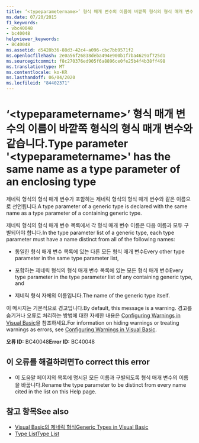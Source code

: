 ```yaml
---
title: ‘<typeparametername>’ 형식 매개 변수의 이름이 바깥쪽 형식의 형식 매개 변수와 같습니다.
ms.date: 07/20/2015
f1_keywords:
- vbc40048
- bc40048
helpviewer_keywords:
- BC40048
ms.assetid: d5428b36-88d3-42c4-a096-cbc7bb9571f2
ms.openlocfilehash: 2e0a56f26838deba494e900b1f7ba4629af725d1
ms.sourcegitcommit: f8c270376ed905f6a8896ce0fe25b4f4b38ff498
ms.translationtype: MT
ms.contentlocale: ko-KR
ms.lasthandoff: 06/04/2020
ms.locfileid: "84402371"
---
```

# <a name="type-parameter-typeparametername-has-the-same-name-as-a-type-parameter-of-an-enclosing-type"></a><span data-ttu-id="0afa8-102">‘\<typeparametername>’ 형식 매개 변수의 이름이 바깥쪽 형식의 형식 매개 변수와 같습니다.</span><span class="sxs-lookup"><span data-stu-id="0afa8-102">Type parameter '\<typeparametername>' has the same name as a type parameter of an enclosing type</span></span>
<span data-ttu-id="0afa8-103">제네릭 형식의 형식 매개 변수가 포함하는 제네릭 형식의 형식 매개 변수와 같은 이름으로 선언됩니다.</span><span class="sxs-lookup"><span data-stu-id="0afa8-103">A type parameter of a generic type is declared with the same name as a type parameter of a containing generic type.</span></span>  
  
 <span data-ttu-id="0afa8-104">제네릭 형식의 형식 매개 변수 목록에서 각 형식 매개 변수 이름은 다음 이름과 모두 구별되어야 합니다.</span><span class="sxs-lookup"><span data-stu-id="0afa8-104">In the type parameter list of a generic type, each type parameter must have a name distinct from all of the following names:</span></span>  
  
- <span data-ttu-id="0afa8-105">동일한 형식 매개 변수 목록에 있는 다른 모든 형식 매개 변수</span><span class="sxs-lookup"><span data-stu-id="0afa8-105">Every other type parameter in the same type parameter list,</span></span>  
  
- <span data-ttu-id="0afa8-106">포함하는 제네릭 형식의 형식 매개 변수 목록에 있는 모든 형식 매개 변수</span><span class="sxs-lookup"><span data-stu-id="0afa8-106">Every type parameter in the type parameter list of any containing generic type, and</span></span>  
  
- <span data-ttu-id="0afa8-107">제네릭 형식 자체의 이름입니다.</span><span class="sxs-lookup"><span data-stu-id="0afa8-107">The name of the generic type itself.</span></span>  
  
 <span data-ttu-id="0afa8-108">이 메시지는 기본적으로 경고입니다.</span><span class="sxs-lookup"><span data-stu-id="0afa8-108">By default, this message is a warning.</span></span> <span data-ttu-id="0afa8-109">경고를 숨기거나 오류로 처리하는 방법에 대한 자세한 내용은 [Configuring Warnings in Visual Basic](/visualstudio/ide/configuring-warnings-in-visual-basic)을 참조하세요.</span><span class="sxs-lookup"><span data-stu-id="0afa8-109">For information on hiding warnings or treating warnings as errors, see [Configuring Warnings in Visual Basic](/visualstudio/ide/configuring-warnings-in-visual-basic).</span></span>  
  
 <span data-ttu-id="0afa8-110">**오류 ID:** BC40048</span><span class="sxs-lookup"><span data-stu-id="0afa8-110">**Error ID:** BC40048</span></span>  
  
## <a name="to-correct-this-error"></a><span data-ttu-id="0afa8-111">이 오류를 해결하려면</span><span class="sxs-lookup"><span data-stu-id="0afa8-111">To correct this error</span></span>  
  
- <span data-ttu-id="0afa8-112">이 도움말 페이지의 목록에 명시된 모든 이름과 구별되도록 형식 매개 변수의 이름을 바꿉니다.</span><span class="sxs-lookup"><span data-stu-id="0afa8-112">Rename the type parameter to be distinct from every name cited in the list on this Help page.</span></span>  
  
## <a name="see-also"></a><span data-ttu-id="0afa8-113">참고 항목</span><span class="sxs-lookup"><span data-stu-id="0afa8-113">See also</span></span>

- [<span data-ttu-id="0afa8-114">Visual Basic의 제네릭 형식</span><span class="sxs-lookup"><span data-stu-id="0afa8-114">Generic Types in Visual Basic</span></span>](../programming-guide/language-features/data-types/generic-types.md)
- [<span data-ttu-id="0afa8-115">Type List</span><span class="sxs-lookup"><span data-stu-id="0afa8-115">Type List</span></span>](../language-reference/statements/type-list.md)
